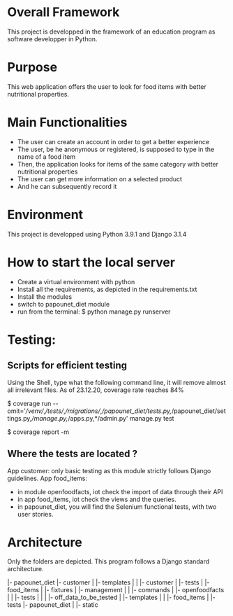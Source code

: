 # Overall Framework
This project is developped in the framework of an education program as software developper in Python.

# Purpose
This web application offers the user to look for food items with better nutritional properties.

# Main Functionalities
- The user can create an account in order to get a better experience
- The user, be he anonymous or registered, is supposed to type in the name of a food item
- Then, the application looks for items of the same category with better nutritional properties
- The user can get more information on a selected product
- And he can subsequently record it

# Environment
This project is developped using Python 3.9.1 and Django 3.1.4

# How to start the local server
- Create a virtual environment with python
- Install all the requirements, as depicted in the requirements.txt
- Install the modules
- switch to papounet_diet module
- run from the terminal: $ python manage.py runserver

# Testing:
## Scripts for efficient testing
Using the Shell, type what the following command line, it will remove almost all irrelevant files.
As of 23.12.20, coverage rate reaches 84%

$ coverage run --omit='*/venv/*,*/tests/*,*/migrations/*,*/papounet_diet/tests.py,*/papounet_diet/settings.py,*/manage.py,*/apps.py,*/admin.py'  manage.py test

$ coverage report -m

## Where the tests are located ?
App customer: only basic testing as this module strictly follows Django guidelines.
App food_items:
- in module openfoodfacts, iot check the import of data through their API
- in app food_items, iot check the views and the queries.
- in papounet_diet, you will find the Selenium functional tests, with two user stories.

# Architecture
Only the folders are depicted.
This program follows a Django standard architecture.

|- papounet_diet
    |-  customer
    |           |-  templates
    |           |            |-  customer
    |           |-  tests
    |
    |-  food_items
    |           |-  fixtures
    |           |-  management
    |           |           |-  commands
    |           |-  openfoodfacts
    |           |           |- tests
    |           |           |       |-  off_data_to_be_tested
    |           |-  templates
    |           |           |-  food_items
    |           |-  tests
    |-  papounet_diet
    |           |- static



